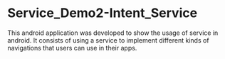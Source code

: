 # Service_Demo2-Intent_Service
This android application was developed to show the usage of service in android. It consists of using a service to implement
different kinds of navigations that users can use in their apps. 
